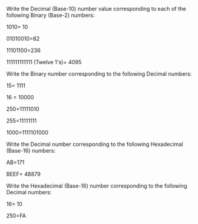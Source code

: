 Write the Decimal (Base-10) number value corresponding to each of the following Binary (Base-2) numbers:

1010= 10

01010010=82

11101100=236

111111111111 (Twelve 1's)= 4095

Write the Binary number corresponding to the following Decimal numbers:

15= 1111

16 = 10000

250=11111010

255=11111111

1000=1111101000

Write the Decimal number corresponding to the following Hexadecimal (Base-16) numbers:

AB=171

BEEF= 48879

Write the Hexadecimal (Base-16) number corresponding to the following Decimal numbers:

16= 10

250=FA
